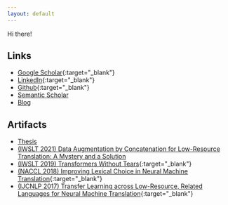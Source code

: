 ```yaml
---
layout: default
---
```

Hi there!
## Links
* [Google Scholar](https://scholar.google.com/citations?user=94XdoYsAAAAJ&hl=en){:target="_blank"}
* [LinkedIn](https://www.linkedin.com/in/toan-q-nguyen/){:target="_blank"}
* [Github](https://github.com/tnq177){:target="_blank"}
* [Semantic Scholar](https://www.semanticscholar.org/author/Toan-Q.-Nguyen/32125163)
* [Blog](./blog/index)

## Artifacts
* [Thesis](assets/docs/ToanNguyenThesis.pdf)
* [(IWSLT 2021) Data Augmentation by Concatenation for Low-Resource Translation: A Mystery and a Solution](assets/docs/Data_Augmentation_by_Concatenation_for_Low-Resource_Translation_v2.pdf)
* [(IWSLT 2019) Transformers Without Tears](assets/docs/transformers_without_tears.pdf){:target="_blank"}
* [(NACCL 2018) Improving Lexical Choice in Neural Machine Translation](assets/docs/slides_improving_lexical_choice_in_nmt.pdf){:target="_blank"}
* [(IJCNLP 2017) Transfer Learning across Low-Resource, Related Languages for Neural Machine Translation](assets/docs/poster_nmt_xfer_related_low_resource.pdf){:target="_blank"}



[](./danang)
